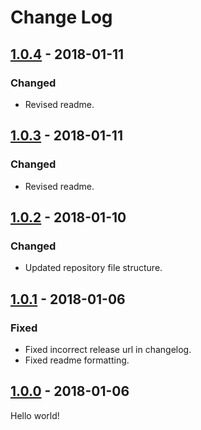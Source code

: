 # Change Log

## [1.0.4] - 2018-01-11

### Changed

* Revised readme.

## [1.0.3] - 2018-01-11

### Changed

* Revised readme.

## [1.0.2] - 2018-01-10

### Changed

* Updated repository file structure.

## [1.0.1] - 2018-01-06

### Fixed

* Fixed incorrect release url in changelog.
* Fixed readme formatting.

## [1.0.0] - 2018-01-06

Hello world!

[1.0.4]: https://github.com/jlmakes/is-dom-node/compare/1.0.3...1.0.4
[1.0.3]: https://github.com/jlmakes/is-dom-node/compare/1.0.2...1.0.3
[1.0.2]: https://github.com/jlmakes/is-dom-node/compare/1.0.1...1.0.2
[1.0.1]: https://github.com/jlmakes/is-dom-node/compare/1.0.0...1.0.1
[1.0.0]: https://github.com/jlmakes/is-dom-node/tree/1.0.0
